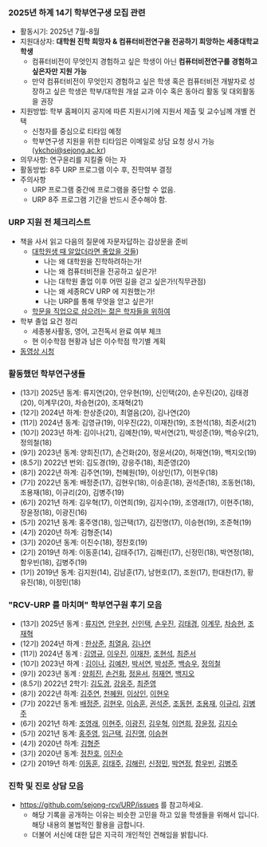 
### 2025년 하계 14기 학부연구생 모집 관련
- 활동시기: 2025년 7월-8월 
- 지원대상자: **대학원 진학 희망자 & 컴퓨터비전연구을 전공하기 희망하는 세종대학교 학생**
  - 컴퓨터비전이 무엇인지 경험하고 싶은 학생이 아닌 **컴퓨터비전연구를 경험하고 싶은자만 지원 가능**
  - 만약 컴퓨터비전이 무엇인지 경험하고 싶은 학생 혹은 컴퓨터비전 개발자로 성장하고 싶은 학생은 
    학부/대학원 개설 교과 이수 혹은 동아리 활동 및 대외활동을 권장
- 지원방법: 학부 홈페이지 공지에 따른 지원시기에 지원서 제출 및 교수님께 개별 컨택
  - 신청자를 중심으로 티타임 예정
  - 학부연구생 지원을 위한 티타임은 이메일로 상담 요청 상시 가능 (ykchoi@sejong.ac.kr)
- 의무사항: 연구윤리를 지킬줄 아는 자
- 활동방법: 8주 URP 프로그램 이수 후, 진학여부 결정
- 주의사항
  - URP 프로그램 중간에 프로그램을 중단할 수 없음.
  - URP 8주 프로그램 기간을 반드시 준수해야 함.


### URP 지원 전 체크리스트
- 책을 사서 읽고 다음의 질문에 자문자답하는 감상문을 준비
  - [대학원생 때 알았더라면 좋았을 것들](https://gradschoolstory.chkwon.net/)) 
    - 나는 왜 대학원을 진학하려하는가!
    - 나는 왜 컴퓨터비전을 전공하고 싶은가!
    - 나는 대학원 졸업 이후 어떤 길을 걷고 싶은가!(직무관점)
    - 나는 왜 세종RCV URP 에 지원했는가!
    - 나는 URP를 통해 무엇을 얻고 싶은가!
  - [학문을 직업으로 삼으려는 젊은 학자들을 위하여](http://home.ewha.ac.kr/~oookwhan/essay/essay2-toyoung.htm) 
- 학부 졸업 요건 정리 
  - 세종봉사활동, 영어, 고전독서 완료 여부 체크
  - 현 이수학점 현황과 남은 이수학점 학기별 계획
- [동영상 시청](https://youtube.com/playlist?list=PL1xKqHsVFgvkz8kymxTTCrljjXCa4fyZD)


### 활동했던 학부연구생들
- (13기) 2025년 동계: 류지연(20), 안우현(19), 신인택(20), 손우진(20), 김태경(20), 이계무(20), 차승현(20), 조재혁(21)
- (12기) 2024년 하계: 한상준(20), 최열음(20), 김나연(20)
- (11기) 2024년 동계: 김영규(19), 이우진(22), 이재찬(19), 조현석(18), 최준서(21)
- (10기) 2023년 하계: 김이나(21), 김예찬(19), 박서연(21), 박성준(19), 백승우(21), 정의철(18)
- (9기) 2023년 동계: 양희진(17), 손건화(20), 정윤서(20), 허재연(19), 백지오(19)
- (8.5기) 2022년 번외: 김도경(19), 강응주(18), 최준영(20)
- (8기) 2022년 하계: 김주연(19), 천혜원(19), 이상인(17), 이현우(18)
- (7기) 2022년 동계: 배정준(17), 김현우(18), 이승훈(18), 권석준(18), 조동현(18), 조용재(18), 이규리(20), 김병주(19)
- (6기) 2021년 하계: 김우혁(17), 이연희(19), 김지수(19), 조영래(17), 이현주(18), 장윤정(18), 이광진(16)
- (5기) 2021년 동계: 홍주영(18), 임근택(17), 김진명(17), 이승현(19), 조준혁(19)
- (4기) 2020년 하계: 김형준(14)
- (3기) 2020년 동계: 이진수(18), 정찬호(19)
- (2기) 2019년 하계: 이동훈(14), 김태주(17), 김해린(17), 신정민(18), 박연정(18), 함우빈(18), 김병주(19)
- (1기) 2019년 동계: 김지원(14), 김남훈(17), 남현호(17), 조원(17), 한대찬(17), 황유진(18), 이정민(18)    



### "RCV-URP 를 마치며" 학부연구원 후기 모음
- (13기) 2025년 동계 : [류지연](http://server.rcv.sejong.ac.kr:8080/2025/03/04/2025-%eb%8f%99%ea%b3%84%eb%a5%98%ec%a7%80%ec%97%b0-urp%eb%a5%bc-%eb%a7%88%ec%b9%98%eb%a9%b0/), [안우현](http://server.rcv.sejong.ac.kr:8080/2025/03/04/2025-%eb%8f%99%ea%b3%84%ec%95%88%ec%9a%b0%ed%98%84-urp%eb%a5%bc-%eb%a7%88%ec%b9%98%eb%a9%b0/), [신인택](http://server.rcv.sejong.ac.kr:8080/2025/03/04/2025-%eb%8f%99%ea%b3%84%ec%8b%a0%ec%9d%b8%ed%83%9d-urp%eb%a5%bc-%eb%a7%88%ec%b9%98%eb%a9%b0/), [손우진](http://server.rcv.sejong.ac.kr:8080/2025/03/04/2025-%eb%8f%99%ea%b3%84%ec%86%90%ec%9a%b0%ec%a7%84-urp%eb%a5%bc-%eb%a7%88%ec%b9%98%eb%a9%b0/), [김태경](http://server.rcv.sejong.ac.kr:8080/2025/03/04/2025-%eb%8f%99%ea%b3%84%ea%b9%80%ed%83%9c%ea%b2%bd-urp%eb%a5%bc-%eb%a7%88%ec%b9%98%eb%a9%b0/), [이계무](http://server.rcv.sejong.ac.kr:8080/2025/03/04/2025-%eb%8f%99%ea%b3%84%ec%9d%b4%ea%b3%84%eb%ac%b4-urp%eb%a5%bc-%eb%a7%88%ec%b9%98%eb%a9%b0/), [차승현](http://server.rcv.sejong.ac.kr:8080/2025/03/04/2025-%eb%8f%99%ea%b3%84%ec%b0%a8%ec%8a%b9%ed%98%84-urp%eb%a5%bc-%eb%a7%88%ec%b9%98%eb%a9%b0/), [조재혁](http://server.rcv.sejong.ac.kr:8080/2025/03/04/2025-%eb%8f%99%ea%b3%84%ec%a1%b0%ec%9e%ac%ed%98%81-urp%eb%a5%bc-%eb%a7%88%ec%b9%98%eb%a9%b0/)
- (12기) 2024년 하계 : [한상준](http://server.rcv.sejong.ac.kr:8080/2024/08/26/2024-%ed%95%98%ea%b3%84%ed%95%9c%ec%83%81%ec%a4%80-urp%eb%a5%bc-%eb%a7%88%ec%b9%98%eb%a9%b0/), [최열음](http://server.rcv.sejong.ac.kr:8080/2024/08/26/2024-%ed%95%98%ea%b3%84%ec%b5%9c%ec%97%b4%ec%9d%8c-urp%eb%a5%bc-%eb%a7%88%ec%b9%98%eb%a9%b0/), [김나연](http://server.rcv.sejong.ac.kr:8080/2024/08/26/2024-%ed%95%98%ea%b3%84%ea%b9%80%eb%82%98%ec%97%b0-urp%eb%a5%bc-%eb%a7%88%ec%b9%98%eb%a9%b0/)
- (11기) 2024년 동계 : [김영규](http://server.rcv.sejong.ac.kr:8080/2024/02/26/2024-%eb%8f%99%ea%b3%84%ea%b9%80%ec%98%81%ea%b7%9c-urp%eb%a5%bc-%eb%a7%88%ec%b9%98%eb%a9%b0/), [이우진](http://server.rcv.sejong.ac.kr:8080/2024/02/27/2024-%eb%8f%99%ea%b3%84%ec%9d%b4%ec%9a%b0%ec%a7%84-urp%eb%a5%bc-%eb%a7%88%ec%b9%98%eb%a9%b0/), [이재찬](http://server.rcv.sejong.ac.kr:8080/2024/02/26/2024-%eb%8f%99%ea%b3%84%ec%9d%b4%ec%9e%ac%ec%b0%ac-urp%eb%a5%bc-%eb%a7%88%ec%b9%98%eb%a9%b0/), [조현석](http://server.rcv.sejong.ac.kr:8080/2024/02/26/2024-%eb%8f%99%ea%b3%84%ec%a1%b0%ed%98%84%ec%84%9d-urp%eb%a5%bc-%eb%a7%88%ec%b9%98%eb%a9%b0/), [최준서](http://server.rcv.sejong.ac.kr:8080/2024/02/26/2024-%eb%8f%99%ea%b3%84%ec%b5%9c%ec%a4%80%ec%84%9c-urp%eb%a5%bc-%eb%a7%88%ec%b9%98%eb%a9%b0/)
- (10기) 2023년 하계 : [김이나](http://server.rcv.sejong.ac.kr:8080/2023/08/29/2023-2%ed%95%99%ea%b8%b0%ea%b9%80%ec%9d%b4%eb%82%98-urp%eb%a5%bc-%eb%a7%88%ec%b9%98%eb%a9%b0/), [김예찬](http://server.rcv.sejong.ac.kr:8080/2023/08/29/2023-2%ed%95%99%ea%b8%b0%ea%b9%80%ec%98%88%ec%b0%ac-urp%eb%a5%bc-%eb%a7%88%ec%b9%98%eb%a9%b0/), [박서연](http://server.rcv.sejong.ac.kr:8080/2023/08/29/2023-2%ed%95%99%ea%b8%b0%eb%b0%95%ec%84%9c%ec%97%b0-urp%eb%a5%bc-%eb%a7%88%ec%b9%98%eb%a9%b0/), [박성준](http://server.rcv.sejong.ac.kr:8080/2023/08/29/2023-2%ed%95%99%ea%b8%b0%eb%b0%95%ec%84%b1%ec%a4%80-urp%eb%a5%bc-%eb%a7%88%ec%b9%98%eb%a9%b0/), [백승우](http://server.rcv.sejong.ac.kr:8080/2023/08/29/2023-2%ed%95%99%ea%b8%b0%eb%b0%b1%ec%8a%b9%ec%9a%b0-urp%eb%a5%bc-%eb%a7%88%ec%b9%98%eb%a9%b0/), [정의철](http://server.rcv.sejong.ac.kr:8080/2023/08/29/2023-2%ed%95%99%ea%b8%b0%ec%a0%95%ec%9d%98%ec%b2%a0-urp%eb%a5%bc-%eb%a7%88%ec%b9%98%eb%a9%b0/)
- (9기) 2023년 동계 : [양희진](http://server.rcv.sejong.ac.kr:8080/2023/03/31/2023-1%ed%95%99%ea%b8%b0%ec%96%91%ed%9d%ac%ec%a7%84-urp-%eb%a5%bc-%eb%a7%88%ec%b9%98%eb%a9%b0/), [손건화](http://server.rcv.sejong.ac.kr:8080/2023/03/31/2023-1%ed%95%99%ea%b8%b0%ec%86%90%ea%b1%b4%ed%99%94-urp-%eb%a5%bc-%eb%a7%88%ec%b9%98%eb%a9%b0/), [정윤서](http://server.rcv.sejong.ac.kr:8080/2023/03/31/2023-1%ed%95%99%ea%b8%b0%ec%a0%95%ec%9c%a4%ec%84%9c-urp-%eb%a5%bc-%eb%a7%88%ec%b9%98%eb%a9%b0/), [허재연](http://server.rcv.sejong.ac.kr:8080/2023/03/31/2023-1%ed%95%99%ea%b8%b0%ed%97%88%ec%9e%ac%ec%97%b0-urp-%eb%a5%bc-%eb%a7%88%ec%b9%98%eb%a9%b0/), [백지오](http://server.rcv.sejong.ac.kr:8080/2023/03/31/2023-1%ed%95%99%ea%b8%b0%eb%b0%b1%ec%a7%80%ec%98%a4-urp-%eb%a5%bc-%eb%a7%88%ec%b9%98%eb%a9%b0/)
- (8.5기) 2022년 2학기: [김도경](http://server.rcv.sejong.ac.kr:8080/2022/12/06/2022-2%ed%95%99%ea%b8%b0%ea%b9%80%eb%8f%84%ea%b2%bd-urp-%eb%a5%bc-%eb%a7%88%ec%b9%98%eb%a9%b0/), [강응주](http://server.rcv.sejong.ac.kr:8080/2022/12/06/2022-2%ed%95%99%ea%b8%b0%ea%b0%95%ec%9d%91%ec%a3%bc-urp-%eb%a5%bc-%eb%a7%88%ec%b9%98%eb%a9%b0/), [최준영](http://server.rcv.sejong.ac.kr:8080/2022/12/06/2022-2%ed%95%99%ea%b8%b0%ec%b5%9c%ec%a4%80%ec%98%81-urp-%eb%a5%bc-%eb%a7%88%ec%b9%98%eb%a9%b0/)
- (8기) 2022년 하계: [김주연](http://server.rcv.sejong.ac.kr:8080/2022/08/28/%ea%b9%80%ec%a3%bc%ec%97%b0-urp%eb%a5%bc-%eb%a7%88%ec%b9%98%eb%a9%b0/), [천혜원](http://server.rcv.sejong.ac.kr:8080/2022/08/28/2022-%ed%95%98%ea%b3%84%ec%b2%9c%ed%98%9c%ec%9b%90-urp%eb%a5%bc-%eb%a7%88%ec%b9%98%eb%a9%b0/), [이상인](http://server.rcv.sejong.ac.kr:8080/2022/08/28/2022-%ed%95%98%ea%b3%84%ec%9d%b4%ec%83%81%ec%9d%b8-urp%eb%a5%bc-%eb%a7%88%ec%b9%98%eb%a9%b0/), [이현우](http://server.rcv.sejong.ac.kr:8080/2022/08/28/2022-%ed%95%98%ea%b3%84%ec%9d%b4%ed%98%84%ec%9a%b0-urp%eb%a5%bc-%eb%a7%88%ec%b9%98%eb%a9%b0/)
- (7기) 2022년 동계: [배정준](http://server.rcv.sejong.ac.kr:8080/2022/02/25/2022-%eb%8f%99%ea%b3%84%eb%b0%b0%ec%a0%95%ec%a4%80-urp-%eb%a5%bc-%eb%a7%88%ec%b9%98%eb%a9%b0/), [김현우](http://server.rcv.sejong.ac.kr:8080/2022/02/25/2022-%eb%8f%99%ea%b3%84%ea%b9%80%ed%98%84%ec%9a%b0-urp-%eb%a5%bc-%eb%a7%88%ec%b9%98%eb%a9%b0/), [이승훈](http://server.rcv.sejong.ac.kr:8080/2022/02/25/2022-%eb%8f%99%ea%b3%84%ec%9d%b4%ec%8a%b9%ed%9b%88-urp-%eb%a5%bc-%eb%a7%88%ec%b9%98%eb%a9%b0/), [권석준](http://server.rcv.sejong.ac.kr:8080/2022/02/25/2022-%eb%8f%99%ea%b3%84%ea%b6%8c%ec%84%9d%ec%a4%80-urp-%eb%a5%bc-%eb%a7%88%ec%b9%98%eb%a9%b0/), [조동현](http://server.rcv.sejong.ac.kr:8080/2022/02/25/2022-%eb%8f%99%ea%b3%84%ec%a1%b0%eb%8f%99%ed%98%84-urp-%eb%a5%bc-%eb%a7%88%ec%b9%98%eb%a9%b0/), [조용재](http://server.rcv.sejong.ac.kr:8080/2022/02/25/2022-%eb%8f%99%ea%b3%84%ec%a1%b0%ec%9a%a9%ec%9e%ac-urp-%eb%a5%bc-%eb%a7%88%ec%b9%98%eb%a9%b0/), [이규리](http://server.rcv.sejong.ac.kr:8080/2022/02/25/2022-%eb%8f%99%ea%b3%84%ec%9d%b4%ea%b7%9c%eb%a6%ac-urp-%eb%a5%bc-%eb%a7%88%ec%b9%98%eb%a9%b0/), [김병주](http://server.rcv.sejong.ac.kr:8080/2022/02/25/2022-%eb%8f%99%ea%b3%84%ea%b9%80%eb%b3%91%ec%a3%bc-urp-%eb%a5%bc-%eb%a7%88%ec%b9%98%eb%a9%b0/)
- (6기) 2021년 하계: [조영래](http://server.rcv.sejong.ac.kr:8080/2021/08/28/2021-%ed%95%98%ea%b3%84%ec%a1%b0%ec%98%81%eb%9e%98-urp-%eb%a5%bc-%eb%a7%88%ec%b9%98%eb%a9%b0/), [이현주](http://server.rcv.sejong.ac.kr:8080/2021/08/28/2021-%ed%95%98%ea%b3%84%ec%9d%b4%ed%98%84%ec%a3%bc-urp-%eb%a5%bc-%eb%a7%88%ec%b9%98%eb%a9%b0/), [이광진](http://server.rcv.sejong.ac.kr:8080/2021/08/28/2021-%ed%95%98%ea%b3%84%ec%9d%b4%ea%b4%91%ec%a7%84-urp-%eb%a5%bc-%eb%a7%88%ec%b9%98%eb%a9%b0/), [김우혁](http://server.rcv.sejong.ac.kr:8080/2021/08/28/2021-%ed%95%98%ea%b3%84%ea%b9%80%ec%9a%b0%ed%98%81-urp-%eb%a5%bc-%eb%a7%88%ec%b9%98%eb%a9%b0/), [이연희](http://server.rcv.sejong.ac.kr:8080/2021/08/28/2021-%ed%95%98%ea%b3%84%ec%9d%b4%ec%97%b0%ed%9e%88-urp%eb%a5%bc-%eb%a7%88%ec%b9%98%eb%a9%b0/), [장윤정](http://server.rcv.sejong.ac.kr:8080/2021/08/28/2021-%ed%95%98%ea%b3%84%ec%9e%a5%ec%9c%a4%ec%a0%95-urp-%eb%a5%bc-%eb%a7%88%ec%b9%98%eb%a9%b0/), [김지수](http://server.rcv.sejong.ac.kr:8080/2021/08/28/2021-%ed%95%98%ea%b3%84%ea%b9%80%ec%a7%80%ec%88%98-urp-%eb%a5%bc-%eb%a7%88%ec%b9%98%eb%a9%b0/)
- (5기) 2021년 동계: [홍주영](http://server.rcv.sejong.ac.kr:8080/2021/03/02/2021-rcv-urp-%eb%a5%bc-%eb%a7%88%ec%b9%98%eb%a9%b0/), [임근택](http://server.rcv.sejong.ac.kr:8080/2021/03/01/rcv-%eb%8f%99%ea%b3%84-urp%eb%a5%bc-%eb%a7%88%ec%b9%98%ea%b3%a0/), [김진명](http://server.rcv.sejong.ac.kr:8080/2021/03/01/2021-rcv-urp%eb%a5%bc-%eb%a7%88%ec%b9%98%eb%a9%b0/), [이승현](http://server.rcv.sejong.ac.kr:8080/2021/03/01/2021-winter-urp%eb%a5%bc-%eb%a7%88%eb%ac%b4%eb%a6%ac%ed%95%98%eb%a9%b0/)
- (4기) 2020년 하계: [김형준](http://server.rcv.sejong.ac.kr:8080/2020/08/31/2%eb%8b%ac%ea%b0%84%ec%9d%98-%ed%95%99%eb%b6%80%ec%97%b0%ea%b5%ac%eb%a5%bc-%eb%a7%88%eb%ac%b4%eb%a6%ac%ed%95%98%eb%a9%b0/)
- (3기) 2020년 동계: [정찬호](http://server.rcv.sejong.ac.kr:8080/2020/04/01/3%ea%b0%9c%ec%9b%94-%eb%8f%99%ec%95%88%ec%9d%98-%ed%95%99%eb%b6%80%ec%97%b0%ea%b5%ac-%ec%b0%b8%ec%97%ac-%ea%b8%b0%eb%a1%9d/), [이진수](http://server.rcv.sejong.ac.kr:8080/2020/03/30/3%ea%b0%9c%ec%9b%94-rcv-%ec%97%b0%ea%b5%ac%ec%8b%a4-%ed%95%99%eb%b6%80%ec%97%b0%ea%b5%ac%ec%b0%b8%ec%97%ac%eb%a5%bc-%eb%a7%88%eb%ac%b4%eb%a6%ac-%ed%95%98%eb%a9%b0/)
- (2기) 2019년 하계: [이동훈](http://server.rcv.sejong.ac.kr:8080/2019/08/16/2019-summer-intern-%ed%9b%84%ea%b8%b0-%eb%b0%8f-%ec%86%8c%ea%b0%90%eb%ac%b8/), [김태주](http://server.rcv.sejong.ac.kr:8080/2019/08/16/2019-summer-intern-%ea%b9%80%ed%83%9c%ec%a3%bc/), [김해린](http://server.rcv.sejong.ac.kr:8080/2019/08/16/2019-summer-intern/), [신정민](http://server.rcv.sejong.ac.kr:8080/2019/08/16/2019-summer-intern-%ed%9b%84%ea%b8%b0/), [박연정](http://server.rcv.sejong.ac.kr:8080/2019/08/16/2019-summer-intern-%eb%b0%95%ec%97%b0%ec%a0%95/), [함우빈](http://server.rcv.sejong.ac.kr:8080/2019/08/16/2019-summer-intern-%ed%95%a8%ec%9a%b0%eb%b9%88/), [김병주](http://server.rcv.sejong.ac.kr:8080/2019/08/16/2019-summer-intern-%ea%b9%80%eb%b3%91%ec%a3%bc/)


### 진학 및 진로 상담 모음
- https://github.com/sejong-rcv/URP/issues 를 참고하세요. 
  -  해당 기록을 공개하는 이유는 비슷한 고민을 하고 있을 학생들을 위해서 입니다. 해당 내용의 불법적인 활용을 금합니다.
  -  더불어 서신에 대한 답은 지극히 개인적인 견해임을 밝힙니다. 
